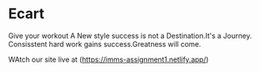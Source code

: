 # Ecart
 Give your workout
A New style
success is not a Destination.It's a Journey.
Consisstent hard work gains success.Greatness will come.

WAtch our site live at (https://imms-assignment1.netlify.app/)
